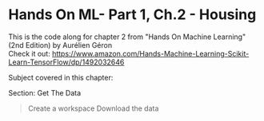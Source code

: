 # Hands On ML- Part 1, Ch.2 - Housing

This is the code along for chapter 2 from "Hands On Machine Learning" (2nd Edition) by Aurélien Géron
<br>
Check it out: https://www.amazon.com/Hands-Machine-Learning-Scikit-Learn-TensorFlow/dp/1492032646

Subject covered in this chapter:

Section: Get The Data
  > Create a workspace
  > Download the data
